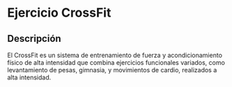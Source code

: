 # Ejercicio CrossFit

## Descripción
El CrossFit es un sistema de entrenamiento de fuerza y acondicionamiento físico de alta intensidad que combina ejercicios funcionales variados, como levantamiento de pesas, gimnasia, y movimientos de cardio, realizados a alta intensidad. 